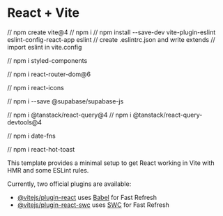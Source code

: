 # React + Vite

// npm create vite@4
// npm i
// npm install --save-dev vite-plugin-eslint eslint-config-react-app eslint
// create .eslintrc.json and write extends
// import eslint in vite.config

// npm i styled-components

// npm i react-router-dom@6

// npm i react-icons

// npm i --save @supabase/supabase-js

// npm i @tanstack/react-query@4
// npm i @tanstack/react-query-devtools@4

// npm i date-fns

// npm i react-hot-toast

This template provides a minimal setup to get React working in Vite with HMR and some ESLint rules.

Currently, two official plugins are available:

- [@vitejs/plugin-react](https://github.com/vitejs/vite-plugin-react/blob/main/packages/plugin-react/README.md) uses [Babel](https://babeljs.io/) for Fast Refresh
- [@vitejs/plugin-react-swc](https://github.com/vitejs/vite-plugin-react-swc) uses [SWC](https://swc.rs/) for Fast Refresh
